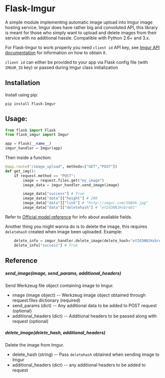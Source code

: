 ﻿# Flask-Imgur

A simple module implementing automatic image upload into Imgur image hosting service. Imgur does have rather big and convoluted API, this library is meant for those who simply want to upload and delete images from their service with no additional hassle. Compatible with Python 2.6+ and 3.x.

For Flask-Imgur to work properly you need `client id` API key, see [Imgur API documentation](https://api.imgur.com/) for information on how to obtain it.

`client id` can either be provided to your app via Flask config file (with `IMGUR_ID` key) or passed during Imgur class initialization

## Installation
Install using pip:

``` shell
pip install Flask-Imgur
```



## Usage:

``` python
from flask import Flask
from flask_imgur import Imgur

app = Flask(__name__)
imgur_handler = Imgur(app)
```

Then inside a function:


``` python
@app.route("/image_upload", methods=["GET","POST"])
def get_img():
	if request.method == "POST":
		image = request.files.get("my_image")
		image_data = imgur_handler.send_image(image)

		image_data["success"] # True
		image_data["data"]["height"] # 200
		image_data["data"]["link"] # "http://imgur.com/SbBGk.jpg"
		image_data["data"]["deletehash"] # "eYZd3NNJHsbreD1"
```

Refer to [Official model reference](https://api.imgur.com/models/image) for info about available fields.


Another thing you might wanna do is to delete the image, this requires `deletehash` created when image been uploaded. Example:

``` python
	delete_info = imgur_handler.delete_image(delete_hash="eYZd3NNJHsbreD1")
	delete_info["success"] # True
```

## Reference

##### send_image(image, send_params, additional_headers)

Send Werkzeug file object containing image to Imgur.

* image (image object) -- Werkzeug image object obtained through request.files dictionary (required)
* send_params (dict) -- Any additional data to be added to POST request (optional)
* additional_headers (dict) -- Additional headers to be passed along with request (optional)

##### delete_image(delete_hash, additional_headers)

Delete the image from Imgur.

* delete_hash (string) -- Pass `deletehash` obtained when sending image to Imgur
* additional_headers (dict) -- any additional headers to be added to request

